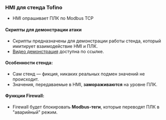 ### HMI для стенда Tofino
- HMI опрашивает ПЛК по Modbus TCP

#### Скрипты для демонстрации атаки
- Скрипты предназначены для демонстрации работы стенда, который имитирует взаимодействие HMI и ПЛК.
- [Видео демонстрация](https://disk.yandex.ru/i/w-YLuzpCkMAd8A) доступна по ссылке.

#### Особенности стенда:
- Сам стенд — фикция, никаких реальных подмен значений не происходит.
- Значения, передаваемые в HMI, **замораживаются** на уровне ПЛК.

#### Функции Firewall:
- Firewall будет блокировать **Modbus-теги**, которые переводят ПЛК в "аварийный" режим.
